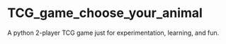 # TCG_game_choose_your_animal
A python 2-player TCG game just for experimentation, learning, and fun.
